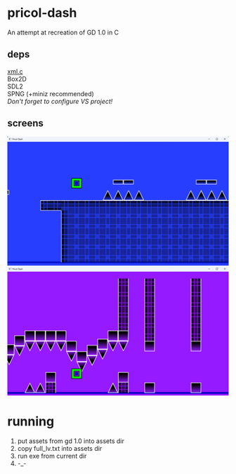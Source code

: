 # pricol-dash
An attempt at recreation of GD 1.0 in C
## deps
[xml.c](https://github.com/ooxi/xml.c) <br />
Box2D <br />
SDL2 <br />
SPNG (+miniz recommended) <br />
*Don't forget to configure VS project!*
## screens
![Screenshot1](screens/1.png) <br />
![Screenshot2](screens/2.png)
# running
1) put assets from gd 1.0 into assets dir <br />
2) copy full_lv.txt into assets dir <br />
3) run exe from current dir <br />
4) -_-
